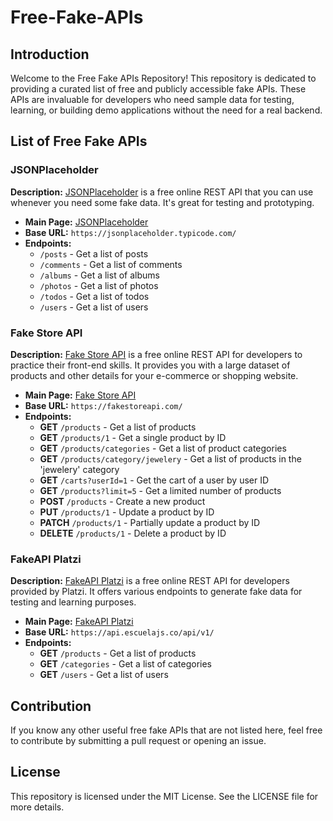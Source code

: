 # Free-Fake-APIs

## Introduction
Welcome to the Free Fake APIs Repository! This repository is dedicated to providing a curated list of free and publicly accessible fake APIs. These APIs are invaluable for developers who need sample data for testing, learning, or building demo applications without the need for a real backend.

## List of Free Fake APIs

### JSONPlaceholder
**Description:** [JSONPlaceholder](https://jsonplaceholder.typicode.com/) is a free online REST API that you can use whenever you need some fake data. It's great for testing and prototyping.
- **Main Page:** [JSONPlaceholder](https://jsonplaceholder.typicode.com/)
- **Base URL:** `https://jsonplaceholder.typicode.com/`
- **Endpoints:**
  - `/posts` - Get a list of posts
  - `/comments` - Get a list of comments
  - `/albums` - Get a list of albums
  - `/photos` - Get a list of photos
  - `/todos` - Get a list of todos
  - `/users` - Get a list of users

### Fake Store API
**Description:** [Fake Store API](https://fakestoreapi.com/) is a free online REST API for developers to practice their front-end skills. It provides you with a large dataset of products and other details for your e-commerce or shopping website.
- **Main Page:** [Fake Store API](https://fakestoreapi.com/)
- **Base URL:** `https://fakestoreapi.com/`
- **Endpoints:**
  - **GET** `/products` - Get a list of products
  - **GET** `/products/1` - Get a single product by ID
  - **GET** `/products/categories` - Get a list of product categories
  - **GET** `/products/category/jewelery` - Get a list of products in the 'jewelery' category
  - **GET** `/carts?userId=1` - Get the cart of a user by user ID
  - **GET** `/products?limit=5` - Get a limited number of products
  - **POST** `/products` - Create a new product
  - **PUT** `/products/1` - Update a product by ID
  - **PATCH** `/products/1` - Partially update a product by ID
  - **DELETE** `/products/1` - Delete a product by ID

### FakeAPI Platzi
**Description:** [FakeAPI Platzi](https://fakeapi.platzi.com/) is a free online REST API for developers provided by Platzi. It offers various endpoints to generate fake data for testing and learning purposes.
- **Main Page:** [FakeAPI Platzi](https://fakeapi.platzi.com/)
- **Base URL:** `https://api.escuelajs.co/api/v1/`
- **Endpoints:**
  - **GET** `/products` - Get a list of products
  - **GET** `/categories` - Get a list of categories
  - **GET** `/users` - Get a list of users

## Contribution
If you know any other useful free fake APIs that are not listed here, feel free to contribute by submitting a pull request or opening an issue.

## License
This repository is licensed under the MIT License. See the LICENSE file for more details.
